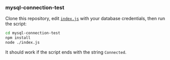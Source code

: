 ### mysql-connection-test

Clone this repository, edit [`index.js`](./index.js) with your database credentials, then run the script:

```bash
cd mysql-connection-test
npm install
node ./index.js
```

It should work if the script ends with the string `Connected`.